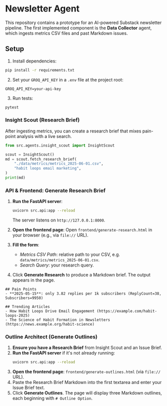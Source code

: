 # Newsletter Agent

This repository contains a prototype for an AI-powered Substack newsletter pipeline. The first implemented component is the **Data Collector** agent, which ingests metrics CSV files and past Markdown issues.

## Setup

1. Install dependencies:

```bash
pip install -r requirements.txt
```

2. Set your `GROQ_API_KEY` in a `.env` file at the project root:

```dotenv
GROQ_API_KEY=your-api-key
```

3. Run tests:

```bash
pytest
```

### Insight Scout (Research Brief)

After ingesting metrics, you can create a research brief that mixes pain-point analysis with a live search.

```python
from src.agents.insight_scout import InsightScout

scout = InsightScout()
md = scout.fetch_research_brief(
    "./data/metrics/metrics_2025-06-01.csv",
    "habit loops email marketing",
)
print(md)
```

### API & Frontend: Generate Research Brief

1. **Run the FastAPI server**:
   ```bash
   uvicorn src.api:app --reload
   ```
   The server listens on `http://127.0.0.1:8000`.

2. **Open the frontend page**:
   Open `frontend/generate-research.html` in your browser (e.g., via `file://` URL).

3. **Fill the form**:
   - *Metrics CSV Path*: relative path to your CSV, e.g. `data/metrics/metrics_2025-06-01.csv`.
   - *Search Query*: your research query.

4. Click **Generate Research** to produce a Markdown brief. The output appears in the page.

```example
## Pain Points
- **2025-05-15**: only 3.82 replies per 1k subscribers (ReplyCount=38, Subscribers=9950)

## Trending Articles
- How Habit Loops Drive Email Engagement (https://example.com/habit-loops-2025)
- The Science of Habit Formation in Newsletters (https://news.example.org/habit-science)
```

### Outline Architect (Generate Outlines)

1. **Ensure you have a Research Brief** from Insight Scout and an Issue Brief.
2. **Run the FastAPI server** if it's not already running:
   ```bash
   uvicorn src.api:app --reload
   ```
3. **Open the frontend page**:
   `frontend/generate-outlines.html` (via `file://` URL).
4. Paste the Research Brief Markdown into the first textarea and enter your Issue Brief text.
5. Click **Generate Outlines**. The page will display three Markdown outlines, each beginning with `# Outline Option`.
